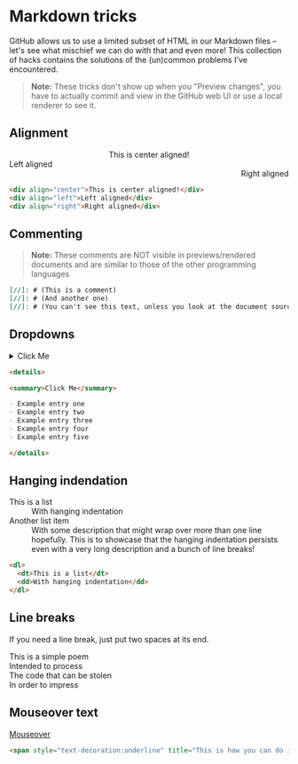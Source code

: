 [//]: # (Copyright 2018 Alice Charlotte Liddell)

[//]: # (Licensed under the Apache License, Version 2.0, henceforth the "License";)

[//]: # (you may not use this file except in compliance with the License.)
[//]: # (You may obtain a copy of the License at)

[//]: # (http://www.apache.org/licenses/LICENSE-2.0)

[//]: # (Unless required by applicable law or agreed to in writing, software)
[//]: # (distributed under the License is distributed on an "AS IS" BASIS,)
[//]: # (WITHOUT WARRANTIES OR CONDITIONS OF ANY KIND, either express or implied.)
[//]: # (See the License for the specific language governing permissions and)
[//]: # (limitations under the License.)

# Markdown tricks

GitHub allows us to use a limited subset of HTML in our Markdown files – let's see what mischief we can do with that and even more!
This collection of hacks contains the solutions of the (un)common problems I've encountered.

> **Note:** These tricks don't show up when you "Preview changes", you have to actually commit and view in the GitHub web UI or use a local renderer to see it.

## Alignment

<div align="center">This is center aligned!</div>
<div align="left">Left aligned</div>
<div align="right">Right aligned</div>

```HTML
<div align="center">This is center aligned!</div>
<div align="left">Left aligned</div>
<div align="right">Right aligned</div>
```

## Commenting

> **Note:** These comments are NOT visible in previews/rendered documents and are similar to those of the other programming languages

[//]: # (This is a comment)
[//]: # (And another one)
[//]: # (You can't see this text, unless you look at the document source)

```Markdown
[//]: # (This is a comment)
[//]: # (And another one)
[//]: # (You can't see this text, unless you look at the document source)
```

## Dropdowns

<details>

<summary>Click Me</summary>

- Example entry one
- Example entry two
- Example entry three
- Example entry four
- Example entry five

</details>

```Markdown
<details>

<summary>Click Me</summary>

- Example entry one
- Example entry two
- Example entry three
- Example entry four
- Example entry five

</details>
```

## Hanging indendation

<dl>
  <dt>This is a list</dt>
  <dd>With hanging indentation</dd>

  <dt>Another list item</dt>
  <dd>With some description that might wrap over more than one line hopefully. This is to showcase that the hanging indentation persists even with a very long description and a bunch of line breaks!</dd>
</dl>

```HTML
<dl>
  <dt>This is a list</dt>
  <dd>With hanging indentation</dd>
</dl>
```

## Line breaks

If you need a line break, just put two spaces at its end.

This is a simple poem  
Intended to process  
The code that can be stolen  
In order to impress

## Mouseover text

<span style="text-decoration:underline" title="This is how you can do it">Mouseover</span>

```HTML
<span style="text-decoration:underline" title="This is how you can do it">Mouseover</span>
```
